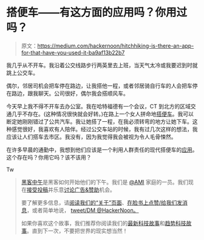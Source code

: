 # 搭便车——有这方面的应用吗？你用过吗？

> 原文：<https://medium.com/hackernoon/hitchhiking-is-there-an-app-for-that-have-you-used-it-ba9af13b22b7>

我几乎从不开车。我沿着公交线路步行两英里去上班，当天气太冷或我要迟到时就跳上公交车。

偶尔，邻居司机会把车停在路边，让我搭他一程，或者邻居骑自行车的人会把车停在路边，跟我聊天。公司很好，偶尔我会搭顺风车。

今天早上我不得不开车去办公室。我在哈特福德有一个会议，CT 到北方的区域交通几乎不存在。(这种情况很快就会好转。)在路上一个女人拼命地[搭便车](https://hackernoon.com/tagged/hitchhiking)。我可以断定她刚刚错过了公共汽车。我让她搭了一程，在我必须转弯的地方让她下车。这种感觉很好，我喜欢有人陪伴。经过公交车站的时候，我有过几次这样的想法，我应该让人们搭车去市区。我没有，因为我觉得我会被视为令人毛骨悚然。

在许多早晨的通勤中，我想到他们应该是一个利用人群责任的现代搭便车的[应用](https://hackernoon.com/tagged/app)。这个存在吗？你用它吗？该不该用？

Tw

> [黑客中午](http://bit.ly/Hackernoon)是黑客如何开始他们的下午。我们是 [@AMI](http://bit.ly/atAMIatAMI) 家庭的一员。我们现在[接受投稿](http://bit.ly/hackernoonsubmission)并乐意[讨论广告&赞助](mailto:partners@amipublications.com)机会。
> 
> 要了解更多信息，请[阅读我们的“关于”页面](https://goo.gl/4ofytp)、[在脸书上点赞/给我们发消息](http://bit.ly/HackernoonFB)，或者简单地说， [tweet/DM @HackerNoon。](https://goo.gl/k7XYbx)
> 
> 如果你喜欢这个故事，我们推荐你阅读我们的[最新科技故事](http://bit.ly/hackernoonlatestt)和[趋势科技故事](https://hackernoon.com/trending)。直到下一次，不要把世界的现实想当然！